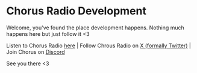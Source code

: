 # Chorus Radio Development

Welcome, you've found the place development happens. Nothing much happens here but just follow it <3

Listen to Chorus Radio [here](itschorus.net) | Follow Chrous Radio on [X (formally Twitter)](https://x.com/ItsChorus) | Join Chorus on [Discord](https://discord.gg/56BpQZ5RtJ)

See you there <3
